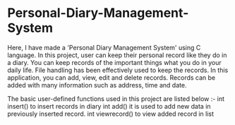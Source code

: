 # Personal-Diary-Management-System
Here, I have made a 'Personal Diary Management System' using C language. In this project, user can keep their personal record like they do in a diary. You can keep records of the important things what you do in your daily life.
File handling has been effectively used to keep the records.
In this application, you can add, view, edit and delete records. Records can be added with many information such as address, time and date.


The basic user-defined functions used in this project are listed below :-
int insert()      to insert records in diary
int add()         it is used to add new data in previously inserted record.
int viewrecord()   to view added record in list


